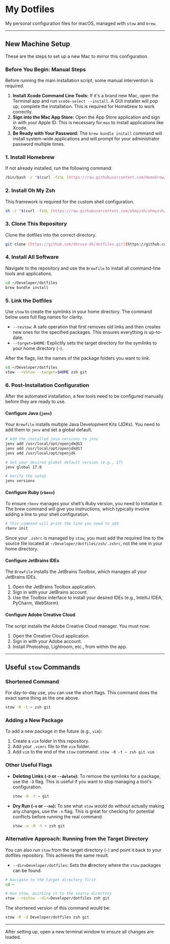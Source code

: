 # My Dotfiles

My personal configuration files for macOS, managed with `stow` and `brew`.

---

## New Machine Setup

These are the steps to set up a new Mac to mirror this configuration.

### Before You Begin: Manual Steps

Before running the main installation script, some manual intervention is required.

1.  **Install Xcode Command Line Tools:** If it's a brand new Mac, open the Terminal app and run `xcode-select --install`. A GUI installer will pop up; complete the installation. This is required for Homebrew to work correctly.
2.  **Sign into the Mac App Store:** Open the App Store application and sign in with your Apple ID. This is necessary for `mas` to install applications like Xcode.
3.  **Be Ready with Your Password:** The `brew bundle install` command will install system-wide applications and will prompt for your administrator password multiple times.

### 1. Install Homebrew

If not already installed, run the following command:

```sh
/bin/bash -c "$(curl -fsSL [https://raw.githubusercontent.com/Homebrew/install/HEAD/install.sh](https://raw.githubusercontent.com/Homebrew/install/HEAD/install.sh))"
```

### 2. Install Oh My Zsh

This framework is required for the custom shell configuration.

```sh
sh -c "$(curl -fsSL [https://raw.githubusercontent.com/ohmyzsh/ohmyzsh/master/tools/install.sh](https://raw.githubusercontent.com/ohmyzsh/ohmyzsh/master/tools/install.sh))"
```

### 3. Clone This Repository

Clone the dotfiles into the correct directory.

```sh
git clone [https://github.com/dhruva-dk/dotfiles.git](https://github.com/dhruva-dk/dotfiles.git) ~/Developer/dotfiles
```

### 4. Install All Software

Navigate to the repository and use the `Brewfile` to install all command-line tools and applications.

```sh
cd ~/Developer/dotfiles
brew bundle install
```

### 5. Link the Dotfiles

Use `stow` to create the symlinks in your home directory. The command below uses full flag names for clarity.

- `--restow`: A safe operation that first removes old links and then creates new ones for the specified packages. This ensures everything is up-to-date.
- `--target=$HOME`: Explicitly sets the target directory for the symlinks to your home directory (`~`).

After the flags, list the names of the package folders you want to link.

```sh
cd ~/Developer/dotfiles
stow --restow --target=$HOME zsh git
```

### 6. Post-Installation Configuration

After the automated installation, a few tools need to be configured manually before they are ready to use.

#### Configure Java (`jenv`)

Your `Brewfile` installs multiple Java Development Kits (JDKs). You need to add them to `jenv` and set a global default.

```sh
# Add the installed Java versions to jenv
jenv add /usr/local/opt/openjdk@11
jenv add /usr/local/opt/openjdk@17
jenv add /usr/local/opt/openjdk

# Set your desired global default version (e.g., 17)
jenv global 17.0

# Verify the setup
jenv versions
```

#### Configure Ruby (`rbenv`)

To ensure `rbenv` manages your shell's Ruby version, you need to initialize it. The brew command will give you instructions, which typically involve adding a line to your shell configuration.

```bash
# This command will print the line you need to add
rbenv init
```

Since your `.zshrc` is managed by `stow`, you must add the required line to the source file located at `~/Developer/dotfiles/zsh/.zshrc`, not the one in your home directory.

#### Configure JetBrains IDEs

The `Brewfile` installs the JetBrains Toolbox, which manages all your JetBrains IDEs.

1. Open the JetBrains Toolbox application.
2. Sign in with your JetBrains account.
3. Use the Toolbox interface to install your desired IDEs (e.g., IntelliJ IDEA, PyCharm, WebStorm).

#### Configure Adobe Creative Cloud

The script installs the Adobe Creative Cloud manager. You must now:

1. Open the Creative Cloud application.
2. Sign in with your Adobe account.
3. Install Photoshop, Lightroom, etc., from within the app.

---

## Useful `stow` Commands

### Shortened Command

For day-to-day use, you can use the short flags. This command does the exact same thing as the one above.

```sh
stow -R -t ~ zsh git
```

### Adding a New Package

To add a new package in the future (e.g., `vim`):

1. Create a `vim` folder in this repository.
2. Add your `.vimrc` file to the `vim` folder.
3. Add `vim` to the end of the `stow` command: `stow -R -t ~ zsh git vim`

### Other Useful Flags

- **Deleting Links (`-D` or `--delete`):** To remove the symlinks for a package, use the `-D` flag. This is useful if you want to stop managing a tool's configuration.

  ```sh
  stow -D -t ~ git
  ```

- **Dry Run (`-n` or `--no`):** To see what `stow` _would_ do without actually making any changes, use the `-n` flag. This is great for checking for potential conflicts before running the real command.
  ```sh
  stow -n -R -t ~ zsh git
  ```

### Alternative Approach: Running from the Target Directory

You can also run `stow` from the target directory (`~`) and point it back to your dotfiles repository. This achieves the same result.

- `--dir=Developer/dotfiles`: Sets the **d**irectory where the `stow` packages can be found.

```sh
# Navigate to the target directory first
cd ~

# Run stow, pointing it to the source directory
stow --restow --dir=Developer/dotfiles zsh git
```

The shortened version of this command would be:

```sh
stow -R -d Developer/dotfiles zsh git
```

---

After setting up, open a new terminal window to ensure all changes are loaded.
